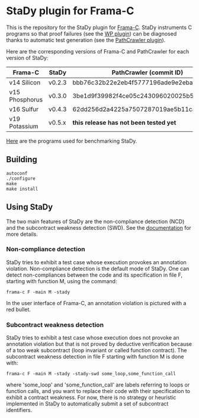 
# StaDy plugin for Frama-C

This is the repository for the StaDy plugin for [Frama-C](http://www.frama-c.com/).
StaDy instruments C programs so that proof failures (see the [WP plugin](http://www.frama-c.com/wp.html)) can be diagnosed thanks to automatic test generation (see the [PathCrawler plugin](http://www.frama-c.com/pathcrawler.html)).

Here are the corresponding versions of Frama-C and PathCrawler for each version of StaDy:

| Frama-C        |  StaDy   | PathCrawler (commit ID)                  |
| -------------- | -------- | ---------------------------------------- |
| v14 Silicon    |  v0.2.3  | bbb76c32b22e2eb4f5777196ade9e2eba2c2ad66 |
| v15 Phosphorus |  v0.3.0  | 3be1d9f39982f4ce05c243096020025b5c1d0aec |
| v16 Sulfur     |  v0.4.3  | 62dd256d2a4225a7507287019ae5b11ca9d02075 |
| v19 Potassium  |  v0.5.x  | **this release has not been tested yet** |

[Here](https://github.com/gpetiot/StaDy) are the programs used for benchmarking StaDy.


## Building

    autoconf
    ./configure
    make
    make install


## Using StaDy

The two main features of StaDy are the non-compliance detection (NCD) and the
subcontract weakness detection (SWD).
See the [documentation](doc/README.md) for more details.

### Non-compliance detection

StaDy tries to exhibit a test case whose execution provokes an annotation violation. Non-compliance detection is the default mode of StaDy. One can detect non-compliances between the code and its specification in file F, starting with function M, using the command:

    frama-c F -main M -stady

In the user interface of Frama-C, an annotation violation is pictured with a red bullet.

### Subcontract weakness detection

StaDy tries to exhibit a test case whose execution does not provoke an annotation violation but that is not proved by deductive verification because of a too weak subcontract (loop invariant or called function contract). The subcontract weakness detection in file F starting with function M is done with:

    frama-c F -main M -stady -stady-swd some_loop,some_function_call

where 'some_loop' and 'some_function_call' are labels referring to loops or
function calls, and you want to replace their code with their specification to
exhibit a contract weakness.
For now, there is no strategy or heuristic implemented in StaDy to automatically submit a set of subcontract identifiers.
